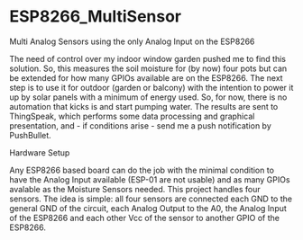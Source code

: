 # ESP8266_MultiSensor
Multi Analog Sensors using the only Analog Input on the ESP8266

The need of control over my indoor window garden pushed me to find this solution.
So, this measures the soil moisture for (by now) four pots but can be extended for how many GPIOs available are on the ESP8266. The next step is to use it for outdoor (garden or balcony) with the intention to power it up by solar panels with a minimum of energy used. So, for now, there is no automation that kicks is and start pumping water. The results are sent to ThingSpeak, which performs some data processing and graphical presentation, and - if conditions arise - send me a push notification by PushBullet.

Hardware Setup

Any ESP8266 based board can do the job with the minimal condition to have the Analog Input available (ESP-01 are not usable) and as many GPIOs avalable as the Moisture Sensors needed. This project handles four sensors.
The idea is simple: all four sensors are connected each GND to the general GND of the circuit, each Analog Output to the A0, the Analog Input of the ESP8266 and each other Vcc of the sensor to another GPIO of the ESP8266.
